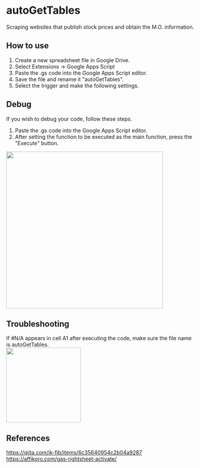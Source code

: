 # autoGetTables
Scraping websites that publish stock prices and obtain the M.O. information.

## How to use
1. Create a new spreadsheet file in Google Drive.
2. Select Extensions -> Google Apps Script
   [](<img src="https://github.com/Nanraka/autoGetTables/assets/64336110/0ac5e9dc-ff4e-4bb8-b82b-f7c2470f91a2" width="290px">)
4. Paste the .gs code into the Google Apps Script editor.
5. Save the file and rename it "autoGetTables".
6. Select the trigger and make the following settings.
   [](<img src="https://github.com/Nanraka/autoGetTables/assets/64336110/6bf36e94-881d-4770-bac8-b611f6728445" width="400px">)
   [](<img src="https://github.com/Nanraka/autoGetTables/assets/64336110/3fb60c61-9b71-4665-9d75-84e48f657d76" width="1000px">)

## Debug
If you wish to debug your code, follow these steps.
1. Paste the .gs code into the Google Apps Script editor.
2. After setting the function to be executed as the main function, press the "Execute" button.
<img src="https://github.com/Nanraka/autoGetTables/assets/64336110/606b8c7b-9f83-479f-ace9-b9922823ed4d" width="420px">

## Troubleshooting
If #N/A appears in cell A1 after executing the code, make sure the file name is autoGetTables.  
<img src="https://github.com/Nanraka/autoGetTables/assets/64336110/3982322d-c3ae-4de1-a10c-b26ca10de8e9" width="200px">

## References
https://qiita.com/ik-fib/items/6c35640954c2b04a9287<br>
https://affikoro.com/gas-rightsheet-activate/<br>
